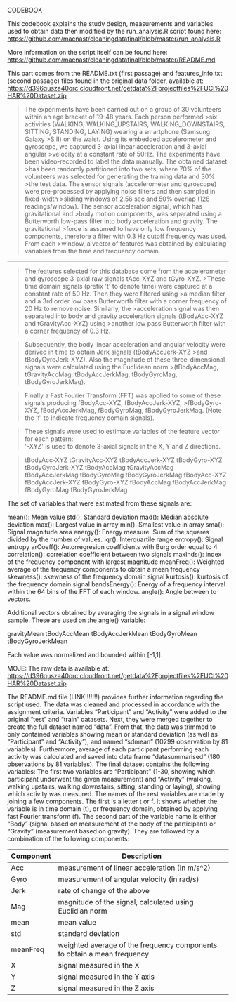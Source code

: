 CODEBOOK

This codebook explains the study design, measurements and variables used to obtain data then modified by the run_analysis.R script found here:
https://github.com/macnast/cleaningdatafinal/blob/master/run_analysis.R

More information on the script itself can be found here:
https://github.com/macnast/cleaningdatafinal/blob/master/README.md

This part comes from the README.txt (first passage) and features_info.txt (second passage) files found in the original data folder, available at:
https://d396qusza40orc.cloudfront.net/getdata%2Fprojectfiles%2FUCI%20HAR%20Dataset.zip

>The experiments have been carried out on a group of 30 volunteers within an age bracket of 19-48 years. Each person performed >six activities (WALKING, WALKING_UPSTAIRS, WALKING_DOWNSTAIRS, SITTING, STANDING, LAYING) wearing a smartphone (Samsung Galaxy >S II) on the waist. Using its embedded accelerometer and gyroscope, we captured 3-axial linear acceleration and 3-axial angular >velocity at a constant rate of 50Hz. The experiments have been video-recorded to label the data manually. The obtained dataset >has been randomly partitioned into two sets, where 70% of the volunteers was selected for generating the training data and 30% >the test data. 
>The sensor signals (accelerometer and gyroscope) were pre-processed by applying noise filters and then sampled in fixed-width >sliding windows of 2.56 sec and 50% overlap (128 readings/window). The sensor acceleration signal, which has gravitational and >body motion components, was separated using a Butterworth low-pass filter into body acceleration and gravity. The gravitational >force is assumed to have only low frequency components, therefore a filter with 0.3 Hz cutoff frequency was used. From each >window, a vector of features was obtained by calculating variables from the time and frequency domain.
---

>The features selected for this database come from the accelerometer and gyroscope 3-axial raw signals tAcc-XYZ and tGyro-XYZ. >These time domain signals (prefix 't' to denote time) were captured at a constant rate of 50 Hz. Then they were filtered using >a median filter and a 3rd order low pass Butterworth filter with a corner frequency of 20 Hz to remove noise. Similarly, the >acceleration signal was then separated into body and gravity acceleration signals (tBodyAcc-XYZ and tGravityAcc-XYZ) using >another low pass Butterworth filter with a corner frequency of 0.3 Hz. 

>Subsequently, the body linear acceleration and angular velocity were derived in time to obtain Jerk signals (tBodyAccJerk-XYZ >and tBodyGyroJerk-XYZ). Also the magnitude of these three-dimensional signals were calculated using the Euclidean norm >(tBodyAccMag, tGravityAccMag, tBodyAccJerkMag, tBodyGyroMag, tBodyGyroJerkMag). 

>Finally a Fast Fourier Transform (FFT) was applied to some of these signals producing fBodyAcc-XYZ, fBodyAccJerk-XYZ, >fBodyGyro-XYZ, fBodyAccJerkMag, fBodyGyroMag, fBodyGyroJerkMag. (Note the 'f' to indicate frequency domain signals). 


>These signals were used to estimate variables of the feature vector for each pattern:  
>'-XYZ' is used to denote 3-axial signals in the X, Y and Z directions.

>tBodyAcc-XYZ
>tGravityAcc-XYZ
>tBodyAccJerk-XYZ
>tBodyGyro-XYZ
>tBodyGyroJerk-XYZ
>tBodyAccMag
>tGravityAccMag
>tBodyAccJerkMag
>tBodyGyroMag
>tBodyGyroJerkMag
>fBodyAcc-XYZ
fBodyAccJerk-XYZ
fBodyGyro-XYZ
fBodyAccMag
fBodyAccJerkMag
fBodyGyroMag
fBodyGyroJerkMag

The set of variables that were estimated from these signals are: 

mean(): Mean value
std(): Standard deviation
mad(): Median absolute deviation 
max(): Largest value in array
min(): Smallest value in array
sma(): Signal magnitude area
energy(): Energy measure. Sum of the squares divided by the number of values. 
iqr(): Interquartile range 
entropy(): Signal entropy
arCoeff(): Autorregresion coefficients with Burg order equal to 4
correlation(): correlation coefficient between two signals
maxInds(): index of the frequency component with largest magnitude
meanFreq(): Weighted average of the frequency components to obtain a mean frequency
skewness(): skewness of the frequency domain signal 
kurtosis(): kurtosis of the frequency domain signal 
bandsEnergy(): Energy of a frequency interval within the 64 bins of the FFT of each window.
angle(): Angle between to vectors.

Additional vectors obtained by averaging the signals in a signal window sample. These are used on the angle() variable:

gravityMean
tBodyAccMean
tBodyAccJerkMean
tBodyGyroMean
tBodyGyroJerkMean

Each value was normalized and bounded within [-1,1].

MOJE:
The raw data is available at: https://d396qusza40orc.cloudfront.net/getdata%2Fprojectfiles%2FUCI%20HAR%20Dataset.zip

The README.md file (LINK!!!!!!!) provides further information regarding the script used.
The data was cleaned and processed in accordance with the assignment criteria. Variables “Participant” and “Activity” were added to the original “test” and “train” datasets. Next, they were merged together to create the full dataset named “data”. From that, the data was trimmed to only contained variables showing mean or standard deviation (as well as “Participant” and “Activity”),  and named “sdmean” (10299 observation by 81 variables).  Furthermore, average of each participant performing each activity was calculated and saved into data frame “datasummarised” (180 observations by 81 variables).
The final dataset contains the following variables:
The first two variables are “Participant” (1-30, showing which participant underwent the given measurement) and “Activity” (walking, walking upstairs, walking downstairs, sitting, standing or laying), showing which activity was measured.
The names of the rest variables are made by joining a few components. The first is a letter t or f. It shows whether the variable is in time domain (t), or frequency domain, obtained by applying fast Fourier transform (f). The second part of the variable name is either “Body” (signal based on measurement of the body of the participant) or “Gravity” (measurement based on gravity). They are followed by a combination of the following components: 

Component  |  Description
--------------  |  -------------
Acc  |  measurement of linear acceleration (in m/s^2)
Gyro  |  measurement of angular velocity (in rad/s)
Jerk  |  rate of change of the above
Mag  |  magnitude of the signal, calculated using Euclidian norm
mean  |  mean value
std  |  standard deviation
meanFreq  |  weighted average of the frequency components to obtain a mean frequency
X  |  signal measured in the X
Y  |  signal measured in the Y axis
Z  |  signal measured in the Z axis
